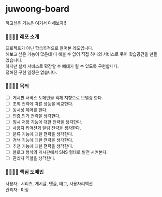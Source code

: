 # juwoong-board
하고싶은 기능은 여기서 다해보자!!

### 👨‍👩‍👦‍👦 레포 소개
프로젝트가 아닌 학습목적으로 들어본 레포입니다.</br>
해보고 싶은 기능이 많은데 다 해볼 수 없어 직접 하나의 서비스로 묶어 학습공간을 만들었습니다.</br>
하지만 실제 서비스로 확장할 수 뼈대가 될 수 있도록 구현합니다.</br>
정해진 구현 일정은 없습니다.</br>



### 👨‍👩‍👦‍👦 목적
- [ ] 게시판 서비스 도메인을 객체 지향으로 모델링 한다. 
- [ ] 조회 전략에 따른 성능을 비교한다.
- [ ] 동시성 제어를 한다.
- [ ] 인증,인가 전략을 생각한다.
- [ ] 임시 저장 기능에 대한 전략을 생각한다.
- [ ] 사용자 리액션과 알림 전략을 생각한다.
- [ ] 분류 기능에 대한 전략을 생각한다.
- [ ] 검색 기능에 대한 전략을 생각한다.
- [ ] 추천 기능에 대한 전략을 생각한다.
- [ ] 블로그 형식의 게시판에서 SNS 형태로 발전 시켜본다.
- [ ] 관리자 역할을 생각한다.

### 👨‍👩‍👦‍👦 핵심 도메인
사용자 : 시리즈, 게시글, 댓글, 태그, 사용자리액션 </br>
관리자 : 미정

